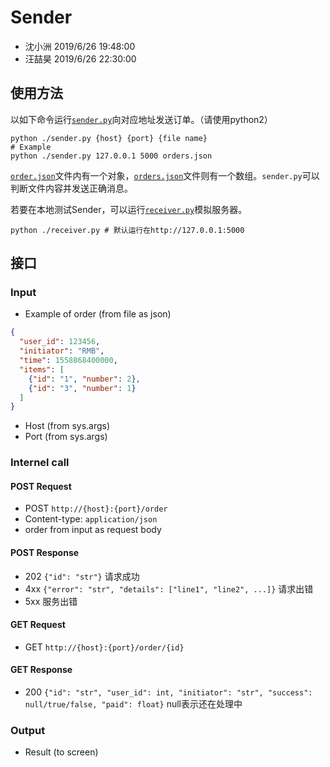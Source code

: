 # Sender
- 沈小洲 2019/6/26 19:48:00
- 汪喆昊 2019/6/26 22:30:00

## 使用方法
以如下命令运行[`sender.py`](./sender.py)向对应地址发送订单。（请使用python2）
```shell
python ./sender.py {host} {port} {file name}
# Example
python ./sender.py 127.0.0.1 5000 orders.json
```
[`order.json`](./order.json)文件内有一个对象，[`orders.json`](./orders.json)文件则有一个数组。`sender.py`可以判断文件内容并发送正确消息。

若要在本地测试Sender，可以运行[`receiver.py`](./receiver.py)模拟服务器。
```shell
python ./receiver.py # 默认运行在http://127.0.0.1:5000
```

## 接口
### Input
- Example of order (from file as json)
```json
{
  "user_id": 123456,
  "initiator": "RMB",
  "time": 1558868400000,
  "items": [
    {"id": "1", "number": 2},
    {"id": "3", "number": 1}
  ]
}
```
- Host (from sys.args)
- Port (from sys.args)

### Internel call
#### POST Request
- POST `http://{host}:{port}/order`
- Content-type: `application/json`
- order from input as request body
#### POST Response
- 202 `{"id": "str"}` 请求成功
- 4xx `{"error": "str", "details": ["line1", "line2", ...]}` 请求出错
- 5xx 服务出错
#### GET Request
- GET `http://{host}:{port}/order/{id}`
#### GET Response
- 200 `{"id": "str", "user_id": int, "initiator": "str", "success": null/true/false, "paid": float}` null表示还在处理中

### Output
- Result (to screen)
